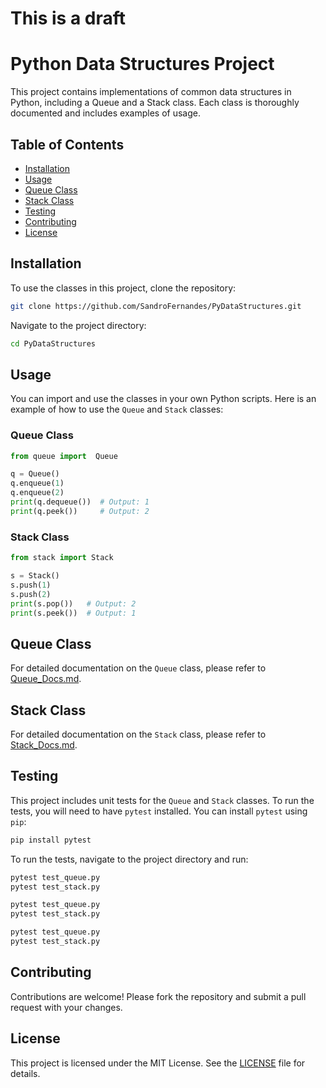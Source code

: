 # This is a draft
# Python Data Structures Project

This project contains implementations of common data structures in Python, 
including a Queue and a Stack class.
Each class is thoroughly 
documented and includes examples of usage.

## Table of Contents

- [Installation](#installation)
- [Usage](#usage)
- [Queue Class](#queue-class)
- [Stack Class](#stack-class)
- [Testing](#testing)
- [Contributing](#contributing)
- [License](#license)

## Installation

To use the classes in this project, clone the repository:

```sh
git clone https://github.com/SandroFernandes/PyDataStructures.git
```

Navigate to the project directory:

```sh
cd PyDataStructures
```

## Usage

You can import and use the classes in your own Python scripts.
Here is an example of how to use the `Queue` and `Stack` classes:

### Queue Class

```python
from queue import  Queue

q = Queue()
q.enqueue(1)
q.enqueue(2)
print(q.dequeue())  # Output: 1
print(q.peek())     # Output: 2
```

### Stack Class

```python
from stack import Stack

s = Stack()
s.push(1)
s.push(2)
print(s.pop())   # Output: 2
print(s.peek())  # Output: 1
```

## Queue Class

For detailed documentation on the `Queue` class, please refer to [Queue_Docs.md](Queue_Docs.md).

## Stack Class

For detailed documentation on the `Stack` class, please refer to [Stack_Docs.md](Stack_Docs.md).

## Testing

This project includes unit tests for the `Queue` and `Stack` classes. 
To run the tests, you will need to have `pytest` installed. 
You can install `pytest` using `pip`:


```sh
pip install pytest
```

To run the tests, navigate to the project directory and run:

```sh
pytest test_queue.py
pytest test_stack.py
```

```zsh
pytest test_queue.py
pytest test_stack.py
```

```bash
pytest test_queue.py
pytest test_stack.py
```

## Contributing

Contributions are welcome! Please fork the repository and submit a pull request with your changes.

## License

This project is licensed under the MIT License. See the [LICENSE](LICENSE) file for details.
